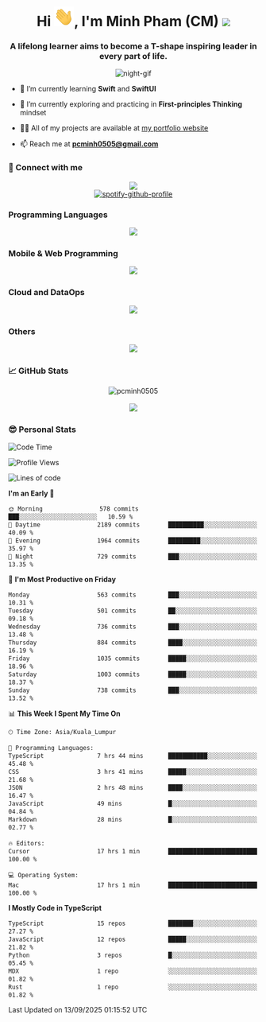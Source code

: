 <h1 align="center">Hi <img src="https://raw.githubusercontent.com/ABSphreak/ABSphreak/master/gifs/Hi.gif" width="40px" />, I'm Minh Pham (CM) <img src="https://media.giphy.com/media/1ynCEtlgMPAeNAqdnu/giphy.gif" width="20px" /> </h1>
<h3 align="center">A lifelong learner aims to become a T-shape inspiring leader in every part of life.</h3>

<p align="center">
  <img src="https://media.giphy.com/media/xUA7bdpLxQhsSQdyog/giphy.gif" alt="night-gif" height="200em"/>
</p>

- 🌱 I’m currently learning **Swift** and **SwiftUI**

- 🔭 I’m currently exploring and practicing in **First-principles Thinking** mindset

- 👨‍💻 All of my projects are available at [my portfolio website](https://pcminh0505.vercel.app/)

- 📫 Reach me at **pcminh0505@gmail.com**


<h3 align="left">🧬 Connect with me</h3>
<p align="center">
<a href="https://linkedin.com/in/pcminh0505" target="blank"><img align="center" src="https://img.shields.io/badge/linkedin-%230077B5.svg?style=for-the-badge&logo=linkedin&logoColor=white" /></a>
<br/>
<a href="https://spotify-github-profile.kittinanx.com/api/view?uid=217d5ndg2rakxarcnspwomj7q&redirect=true">
  <img height="350em" src="https://spotify-github-profile.kittinanx.com/api/view?uid=217d5ndg2rakxarcnspwomj7q&cover_image=true&theme=default&bar_color_cover=true" alt="spotify-github-profile" />
</a>
</p>

<h3 align="left">Programming Languages</h3>
<p align="center">
  <a href="https://skillicons.dev">
    <img src="https://skillicons.dev/icons?i=py,ts,go,rust,java,swift,dart,solidity,cpp" />
  </a>
</p>

<h3 align="left">Mobile & Web Programming</h3>
<p align="center">
  <a href="https://skillicons.dev">
    <img src="https://skillicons.dev/icons?i=react,nextjs,flutter,graphql,fastapi,nodejs,spring,postgres,mongodb" />
  </a>
</p>

<h3 align="left">Cloud and DataOps</h3>
<p align="center">
  <a href="https://skillicons.dev">
     <img src="https://skillicons.dev/icons?i=aws,firebase,gcp,supabase,vercel,docker,kafka,redis,cassandra" />
  </a>
</p>

<h3 align="left">Others</h3>
<p align="center">
  <a href="https://skillicons.dev">
    <img src="https://skillicons.dev/icons?i=apple,anaconda,vscode,figma,postman,notion,obsidian" />
  </a>
</p>

<h3 align="left">📈 GitHub Stats</h3>

<p align="center">
<img height="180em" src="https://github-readme-stats.vercel.app/api?username=pcminh0505&count_private=true&show_icons=true&include_all_commits=true&theme=ayu-mirage&show_icons=true&locale=en" alt="pcminh0505" />
<br/><br/>
<img src="https://github-profile-trophy.vercel.app/?username=pcminh0505&theme=onedark&rank=SECRET,SSS,SS,S,AAA,AA,A&column=3" />
</p>

<h3 align="left">😎 Personal Stats</h3>

<!--START_SECTION:waka-->
![Code Time](http://img.shields.io/badge/Code%20Time-2%2C020%20hrs%2032%20mins-blue)

![Profile Views](http://img.shields.io/badge/Profile%20Views-2-blue)

![Lines of code](https://img.shields.io/badge/From%20Hello%20World%20I%27ve%20Written-32.3%20million%20lines%20of%20code-blue)

**I'm an Early 🐤** 

```text
🌞 Morning                578 commits         ███░░░░░░░░░░░░░░░░░░░░░░   10.59 % 
🌆 Daytime                2189 commits        ██████████░░░░░░░░░░░░░░░   40.09 % 
🌃 Evening                1964 commits        █████████░░░░░░░░░░░░░░░░   35.97 % 
🌙 Night                  729 commits         ███░░░░░░░░░░░░░░░░░░░░░░   13.35 % 
```
📅 **I'm Most Productive on Friday** 

```text
Monday                   563 commits         ███░░░░░░░░░░░░░░░░░░░░░░   10.31 % 
Tuesday                  501 commits         ██░░░░░░░░░░░░░░░░░░░░░░░   09.18 % 
Wednesday                736 commits         ███░░░░░░░░░░░░░░░░░░░░░░   13.48 % 
Thursday                 884 commits         ████░░░░░░░░░░░░░░░░░░░░░   16.19 % 
Friday                   1035 commits        █████░░░░░░░░░░░░░░░░░░░░   18.96 % 
Saturday                 1003 commits        █████░░░░░░░░░░░░░░░░░░░░   18.37 % 
Sunday                   738 commits         ███░░░░░░░░░░░░░░░░░░░░░░   13.52 % 
```


📊 **This Week I Spent My Time On** 

```text
🕑︎ Time Zone: Asia/Kuala_Lumpur

💬 Programming Languages: 
TypeScript               7 hrs 44 mins       ███████████░░░░░░░░░░░░░░   45.48 % 
CSS                      3 hrs 41 mins       █████░░░░░░░░░░░░░░░░░░░░   21.68 % 
JSON                     2 hrs 48 mins       ████░░░░░░░░░░░░░░░░░░░░░   16.47 % 
JavaScript               49 mins             █░░░░░░░░░░░░░░░░░░░░░░░░   04.84 % 
Markdown                 28 mins             █░░░░░░░░░░░░░░░░░░░░░░░░   02.77 % 

🔥 Editors: 
Cursor                   17 hrs 1 min        █████████████████████████   100.00 % 

💻 Operating System: 
Mac                      17 hrs 1 min        █████████████████████████   100.00 % 
```

**I Mostly Code in TypeScript** 

```text
TypeScript               15 repos            ███████░░░░░░░░░░░░░░░░░░   27.27 % 
JavaScript               12 repos            █████░░░░░░░░░░░░░░░░░░░░   21.82 % 
Python                   3 repos             █░░░░░░░░░░░░░░░░░░░░░░░░   05.45 % 
MDX                      1 repo              ░░░░░░░░░░░░░░░░░░░░░░░░░   01.82 % 
Rust                     1 repo              ░░░░░░░░░░░░░░░░░░░░░░░░░   01.82 % 
```




 Last Updated on 13/09/2025 01:15:52 UTC
<!--END_SECTION:waka-->

